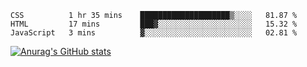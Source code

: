 <!--START_SECTION:waka-->

```text
CSS          1 hr 35 mins    ████████████████████▒░░░░   81.87 %
HTML         17 mins         ███▓░░░░░░░░░░░░░░░░░░░░░   15.32 %
JavaScript   3 mins          ▓░░░░░░░░░░░░░░░░░░░░░░░░   02.81 %
```

<!--END_SECTION:waka-->


[![Anurag's GitHub stats](https://github-readme-stats.vercel.app/api?username=leorio21&show_icons=true&theme=dark)](https://github.com/anuraghazra/github-readme-stats)








<!--
**Leorio21/Leorio21** is a ✨ _special_ ✨ repository because its `README.md` (this file) appears on your GitHub profile.

Here are some ideas to get you started:

- 🔭 I’m currently working on ...
- 🌱 I’m currently learning ...
- 👯 I’m looking to collaborate on ...
- 🤔 I’m looking for help with ...
- 💬 Ask me about ...
- 📫 How to reach me: ...
- 😄 Pronouns: ...
- ⚡ Fun fact: ...
-->
